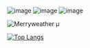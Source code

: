 ![image](https://img.shields.io/badge/Windows-0078D6?style=for-the-badge&logo=windows&logoColor=white) ![image](https://img.shields.io/badge/mac%20os-000000?style=for-the-badge&logo=apple&logoColor=white) ![image](https://img.shields.io/badge/Linux-FCC624?style=for-the-badge&logo=linux&logoColor=black)

![Merryweather μ](https://github-readme-stats.vercel.app/api?username=MerryweatherLost&show_icons=true&theme=onedark)

[![Top Langs](https://github-readme-stats.vercel.app/api/top-langs/?username=MerryweatherLost&theme=onedark)](https://github.com/anuraghazra/github-readme-stats)
